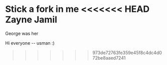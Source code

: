 Stick a fork in me
<<<<<<< HEAD
Zayne Jamil
=======
George was her

Hi everyone -- usman :)
>>>>>>> 973de72763fe359e45f8c4dc4d072be8aaed7241
